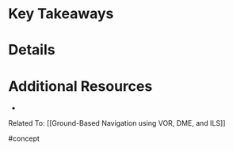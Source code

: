 # Key Takeaways

# Details

# Additional Resources
- 

Related To: [[Ground-Based Navigation using VOR, DME, and ILS]]

#concept